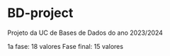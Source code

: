 # BD-project

Projeto da UC de Bases de Dados do ano 2023/2024

1a fase: 18 valores
Fase final: 15 valores
